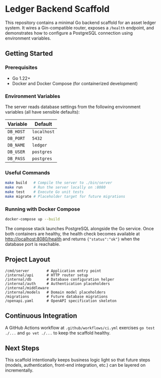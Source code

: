 # Ledger Backend Scaffold

This repository contains a minimal Go backend scaffold for an asset ledger system. It wires a Gin-compatible router, exposes a `/health` endpoint, and demonstrates how to configure a PostgreSQL connection using environment variables.

## Getting Started

### Prerequisites
- Go 1.22+
- Docker and Docker Compose (for containerized development)

### Environment Variables
The server reads database settings from the following environment variables (all have sensible defaults):

| Variable  | Default   |
|-----------|-----------|
| `DB_HOST` | `localhost` |
| `DB_PORT` | `5432`    |
| `DB_NAME` | `ledger`  |
| `DB_USER` | `postgres` |
| `DB_PASS` | `postgres` |

### Useful Commands

```bash
make build   # Compile the server to ./bin/server
make run     # Run the server locally on :8080
make test    # Execute Go unit tests
make migrate # Placeholder target for future migrations
```

### Running with Docker Compose

```bash
docker-compose up --build
```

The compose stack launches PostgreSQL alongside the Go service. Once both containers are healthy, the health check becomes available at <http://localhost:8080/health> and returns `{"status":"ok"}` when the database port is reachable.

## Project Layout

```
/cmd/server        # Application entry point
/internal/api      # HTTP router setup
/internal/db       # Database configuration helper
/internal/auth     # Authentication placeholders
/internal/middleware
/internal/models   # Domain model placeholders
/migrations        # Future database migrations
/openapi.yaml      # OpenAPI specification skeleton
```

## Continuous Integration

A GitHub Actions workflow at `.github/workflows/ci.yml` exercises `go test ./...` and `go vet ./...` to keep the scaffold healthy.

## Next Steps

This scaffold intentionally keeps business logic light so that future steps (models, authentication, front-end integration, etc.) can be layered on incrementally.
